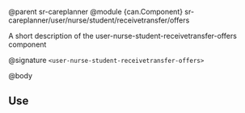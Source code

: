 @parent sr-careplanner
@module {can.Component} sr-careplanner/user/nurse/student/receivetransfer/offers <user-nurse-student-receivetransfer-offers>

A short description of the user-nurse-student-receivetransfer-offers component

@signature `<user-nurse-student-receivetransfer-offers>`

@body

## Use

